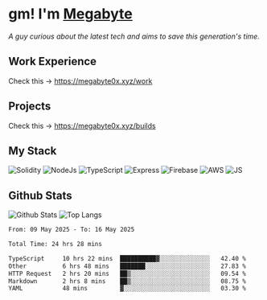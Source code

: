 # gm! I'm [Megabyte](https://megabyte0x.xyz/)

*A guy curious about the latest tech and aims to save this generation's time.*

## Work Experience

Check this -> https://megabyte0x.xyz/work

## Projects

Check this -> https://megabyte0x.xyz/builds

## My Stack

![Solidity](https://img.shields.io/badge/solidity-grey?style=for-the-badge&logo=solidity&logoColor=Green)
![NodeJs](https://img.shields.io/badge/NODE_JS-grey?style=for-the-badge&logo=nodedotjs&logoColor=Green)
![TypeScript](https://img.shields.io/badge/TS-grey?style=for-the-badge&logo=typescript&logoColor=Green)
![Express](https://img.shields.io/badge/EXPRESS-grey?style=for-the-badge&logo=EXPRESS&logoColor=Green)
![Firebase](https://img.shields.io/badge/EXPRESS-grey?style=for-the-badge&logo=EXPRESS&logoColor=Green)
![AWS](https://img.shields.io/badge/AWS-grey?style=for-the-badge&logo=amazonaws&logoColor=Yellow)
![JS](https://img.shields.io/badge/JS-grey?style=for-the-badge&logo=javascript&logoColor=Green)

## Github Stats

![Github Stats](https://github-readme-stats.vercel.app/api?username=megabyte0x&show_icons=true&theme=dark&hide_border=true&bg_color=0D1117) ![Top Langs](https://github-readme-stats.vercel.app/api/top-langs/?username=megabyte0x&layout=compact&theme=dark)

<!--START_SECTION:waka-->

```txt
From: 09 May 2025 - To: 16 May 2025

Total Time: 24 hrs 28 mins

TypeScript     10 hrs 22 mins  ██████████▓░░░░░░░░░░░░░░   42.40 %
Other          6 hrs 48 mins   ███████░░░░░░░░░░░░░░░░░░   27.83 %
HTTP Request   2 hrs 20 mins   ██▒░░░░░░░░░░░░░░░░░░░░░░   09.54 %
Markdown       2 hrs 8 mins    ██▒░░░░░░░░░░░░░░░░░░░░░░   08.75 %
YAML           48 mins         ▓░░░░░░░░░░░░░░░░░░░░░░░░   03.30 %
```

<!--END_SECTION:waka-->


